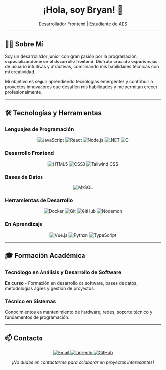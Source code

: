 <p align="center">
  <h1 align="center">¡Hola, soy Bryan! 👋</h1>
  <p align="center">Desarrollador Frontend | Estudiante de ADS</p>
</p>

---

## 👨‍💻 Sobre Mí

Soy un desarrollador junior con gran pasión por la programación, especializándome en el desarrollo frontend. Disfruto creando experiencias de usuario intuitivas y atractivas, combinando mis habilidades técnicas con mi creatividad.

Mi objetivo es seguir aprendiendo tecnologías emergentes y contribuir a proyectos innovadores que desafíen mis habilidades y me permitan crecer profesionalmente.

---

## 🛠️ Tecnologías y Herramientas

### **Lenguajes de Programación**
<p align="center">
  <img src="https://img.shields.io/badge/JavaScript-F7DF1E?style=flat-square&logo=javascript&logoColor=black" alt="JavaScript" />
  <img src="https://img.shields.io/badge/React-20232A?style=flat-square&logo=react&logoColor=61DAFB" alt="React" />
  <img src="https://img.shields.io/badge/Node.js-339933?style=flat-square&logo=nodedotjs&logoColor=white" alt="Node.js" />
  <img src="https://img.shields.io/badge/.NET-512BD4?style=flat-square&logo=dotnet&logoColor=white" alt=".NET" />
  <img src="https://img.shields.io/badge/C-00599C?style=flat-square&logo=c&logoColor=white" alt="C" />
</p>

### **Desarrollo Frontend**
<p align="center">
  <img src="https://img.shields.io/badge/HTML5-E34F26?style=flat-square&logo=html5&logoColor=white" alt="HTML5" />
  <img src="https://img.shields.io/badge/CSS3-1572B6?style=flat-square&logo=css3&logoColor=white" alt="CSS3" />
  <img src="https://img.shields.io/badge/Tailwind_CSS-38B2AC?style=flat-square&logo=tailwind-css&logoColor=white" alt="Tailwind CSS" />
</p>

### **Bases de Datos**
<p align="center">
  <img src="https://img.shields.io/badge/MySQL-00000F?style=flat-square&logo=mysql&logoColor=white" alt="MySQL" />
</p>

### **Herramientas de Desarrollo**
<p align="center">
  <img src="https://img.shields.io/badge/Docker-2CA5E0?style=flat-square&logo=docker&logoColor=white" alt="Docker" />
  <img src="https://img.shields.io/badge/Git-F05032?style=flat-square&logo=git&logoColor=white" alt="Git" />
  <img src="https://img.shields.io/badge/GitHub-181717?style=flat-square&logo=github&logoColor=white" alt="GitHub" />
  <img src="https://img.shields.io/badge/Nodemon-76D04B?style=flat-square&logo=nodemon&logoColor=white" alt="Nodemon" />
</p>

### **En Aprendizaje**
<p align="center">
  <img src="https://img.shields.io/badge/Vue.js-4FC08D?style=flat-square&logo=vuedotjs&logoColor=white" alt="Vue.js" />
  <img src="https://img.shields.io/badge/Python-3776AB?style=flat-square&logo=python&logoColor=white" alt="Python" />
  <img src="https://img.shields.io/badge/TypeScript-3178C6?style=flat-square&logo=typescript&logoColor=white" alt="TypeScript" />
</p>

---

## 🎓 Formación Académica

### **Tecnólogo en Análisis y Desarrollo de Software**
**En curso** - Formación en desarrollo de software, bases de datos, metodologías ágiles y gestión de proyectos.

### **Técnico en Sistemas**
Conocimientos en mantenimiento de hardware, redes, soporte técnico y fundamentos de programación.

---

## 📫 Contacto

<p align="center">
  <a href="mailto:tu.email@ejemplo.com">
    <img src="https://img.shields.io/badge/Email-D14836?style=for-the-badge&logo=gmail&logoColor=white" alt="Email" />
  </a>
  <a href="https://www.linkedin.com/in/tu-perfil">
    <img src="https://img.shields.io/badge/LinkedIn-0A66C2?style=for-the-badge&logo=linkedin&logoColor=white" alt="LinkedIn" />
  </a>
  <a href="https://github.com/camilo-ccp">
    <img src="https://img.shields.io/badge/GitHub-181717?style=for-the-badge&logo=github&logoColor=white" alt="GitHub" />
  </a>
</p>

<p align="center">
  <i>¡No dudes en contactarme para colaborar en proyectos interesantes!</i>
</p>
